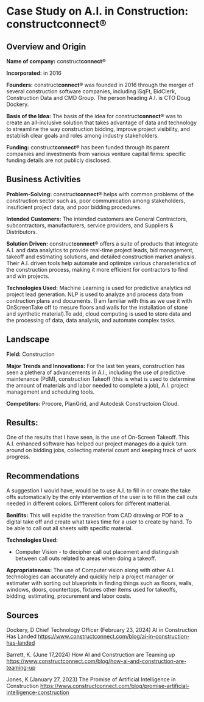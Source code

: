# Case Study on A.I. in Construction: construct**connect**&reg;
## Overview and Origin
**Name of company:** construct**connect**&reg;

**Incorporated:** in 2016

**Founders:** construct**connect**&reg; was founded in 2016 through the merger of several construction software companies, including iSqFt, BidClerk, Construction Data and CMD Group. The person heading A.I. is CTO Doug Dockery.

**Basis of the Idea:** The basis of the idea for construct**connect**&reg; was to create an all-inclusive solution that takes advantage of data and technology to streamline the way construction bidding, improve project visibility, and establish clear goals and roles among industry stakeholders.

**Funding:** construct**connect**&reg; has been funded through its parent companies and investments from various venture capital firms: specific funding details are not publicly disclosed.

## Business Activities
**Problem-Solving:** construct**connect**&reg; helps with common problems of the construction sector such as, poor communication among stakeholders, insuficient project data, and poor bidding procedures.

**Intended Customers:** The intended customers are General Contractors, subcontractors, manufacturers, service providers, and Suppliers & Distributors.

**Solution Driven:** construct**connect**&reg; offers a suite of products that integrate A.I. and data analytics to provide real-time project leads, bid management, takeoff and estimating solutions, and detailed construction market analysis. Their A.I. driven tools help automate and optimize various charasteristics of the construction process, making it more efficient for contractors to find and win projects.

**Technologies Used:** Machine Learning is used for predictive analytics nd project lead generation. NLP is used to analyze and process data from contruction plans and documents.
(I am familiar with this as we use it with OnScreenTake off to mesure floors and walls for the installation of stone and synthetic material).To add, cloud computing is used to store data and the processing of data, data analysis, and automate complex tasks. 
## Landscape
**Field:** Construction

**Major Trends and Innovations:** For the last ten years, construction has seen a plethera of advancements in A.I., including the use of predictive maintenance (PdM), construction Takeoff (this is what is used to determine the amount of materials and labor needed to complete a job), A.I. project management and scheduling tools.

**Competitors:** Procore, PlanGrid, and Autodesk Constructoion Cloud.
## Results:
One of the results that I have seen, is the use of On-Screen Takeoff.  This A.I. enhanced software has helped our project manages do a quick turn around on bidding jobs, collecting material count and keeping track of work progress.
## Recommendations
A suggestion I would have, would be to use A.I. to fill in or create the take offs automatically by the only intervention of the user is to fill in the call outs needed in different colors. Diffferent colors for different matterial.

**Benifits:** This will expidite the transition from CAD drawing or PDF to a digital take off and create what takes time for a user to create by hand. To be able to call out all sheets with specific material.

**Technologies Used:** 
- Computer Vision - to decipher call out placement and distinguish between call outs related to areas when doing a takeoff. 

**Appropriateness:** The use of Computer vision along with other A.I. technologies can accurately and quickly help a project manager or estimater with sorting out blueprints in finding things such as floors, walls, windows, doors, countertops, fixtures other items used for takeoffs, bidding, estimating, procurement and labor costs.  



## Sources
Dockery, D Chief Technology Officer (February 23, 2024) AI in Construction Has Landed https://www.constructconnect.com/blog/ai-in-construction-has-landed

Barrett, K. (June 17,2024) How AI and Construction are Teaming up https://www.constructconnect.com/blog/how-ai-and-construction-are-teaming-up

Jones, K (January 27, 2023) The Promise of Artificial Intelligence in Construction
https://www.constructconnect.com/blog/promise-artificial-intelligence-construction